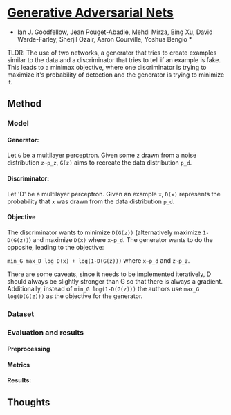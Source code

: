 # [Generative Adversarial Nets](https://papers.nips.cc/paper/5423-generative-adversarial-nets.pdf)
* Ian J. Goodfellow, Jean Pouget-Abadie, Mehdi Mirza, Bing Xu, David Warde-Farley, Sherjil Ozair, Aaron Courville, Yoshua Bengio *


TLDR: The use of two networks, a generator that tries to create examples similar to the data and a discriminator that tries to tell if an example is fake. This leads to a minimax objective, where one discriminator is trying to maximize it's probability of detection and the generator is trying to minimize it. 

## Method

### Model

#### Generator:

Let `G` be a multilayer perceptron. Given some `z` drawn from a noise distribution `z~p_z`, `G(z)` aims to recreate the data distribution `p_d`.

#### Discriminator:

Let 'D' be a multilayer perceptron. Given an example `x`, `D(x)` represents the probability that `x` was drawn from the data distribution `p_d`.

#### Objective

The discriminator wants to minimize `D(G(z))` (alternatively maximize `1-D(G(z))`) and maximize `D(x)` where `x~p_d`. The generator wants to do the opposite, leading to the objective:

`min_G max_D log D(x) + log(1-D(G(z)))` where `x~p_d` and `z~p_z`.

There are some caveats, since it needs to be implemented iteratively, D should always be slightly stronger than G so that there is always a gradient. Additionally, instead of `min_G log(1-D(G(z)))` the authors use `max_G log(D(G(z)))` as the objective for the generator.

### Dataset


### Evaluation and results


#### Preprocessing

#### Metrics


#### Results:


## Thoughts

